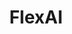 ---
layout: startup_page
title: "FlexAI"
id: "flex.ai"
permalink: "/flexaiflex.ai04102025/"
website: "https://www.flex.ai/"
funding_round: "Seed"
funding_amount: "$30M"
investors: "Alpha Intelligence Capital, Elaia Partners, Heartcore Capital"
about: "FlexAI is an AI compute company offering an on-demand cloud service that connects developers to diverse compute architectures. This allows developers to build and deploy AI models efficiently, overcoming challenges related to compute supply, skills shortage, and complex processes. The company aims to accelerate AI innovation by providing a layer of software intelligence and orchestration."
markets: "Artificial Intelligence (AI), Information Technology, Intelligent Systems"
hq: "Paris, Île-de-France, France"
founded_year: "2023"
linkedin: "https://www.linkedin.com/company/flexaihq"
twitter: "https://twitter.com/FlexAI__"
instagram: ""
facebook: ""
crunchbase: "https://www.crunchbase.com/organization/flexai"
pitchbook: "https://pitchbook.com/profiles/company/593714-71"

# SEO Optimization
meta_title: "FlexAI - Seed Funding ($30M)"
meta_description: "FlexAI, FlexAI is an AI compute company offering an on-demand cloud service that connects developers to diverse compute architectures. This allows developers ..."
meta_keywords: "FlexAI, Artificial Intelligence (AI), Information Technology, Intelligent Systems, Seed funding"
canonical_url: "https://pkprojectstartups.github.io/projectstartups.com/flexaiflex.ai04102025/"
---